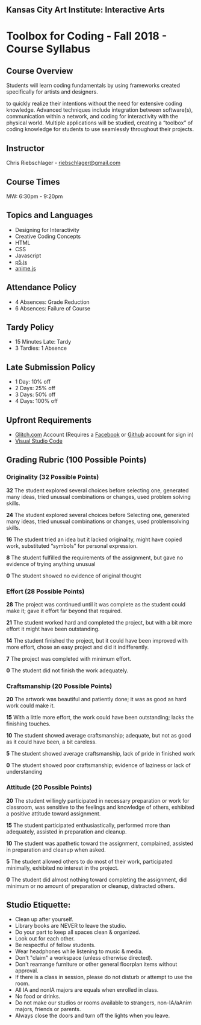 ## Kansas City Art Institute: Interactive Arts

# Toolbox for Coding - Fall 2018 - Course Syllabus

## Course Overview

Students will learn coding fundamentals by using frameworks created specifically for artists and designers.

to quickly realize their intentions without the need for extensive coding knowledge. Advanced techniques include integration between software(s), communication within a network, and coding for interactivity with the physical world. Multiple applications will be studied, creating a “toolbox” of coding knowledge for students to use seamlessly throughout their projects.

## Instructor

Chris Riebschlager - riebschlager@gmail.com

## Course Times

MW: 6:30pm - 9:20pm

## Topics and Languages

- Designing for Interactivity
- Creative Coding Concepts
- HTML
- CSS
- Javascript
- [p5.js](https://p5js.org/)
- [anime.js](http://animejs.com/)

## Attendance Policy

- 4 Absences: Grade Reduction
- 6 Absences: Failure of Course

## Tardy Policy

- 15 Minutes Late: Tardy
- 3 Tardies: 1 Absence

## Late Submission Policy

- 1 Day: 10% off
- 2 Days: 25% off
- 3 Days: 50% off
- 4 Days: 100% off

## Upfront Requirements

- [Glitch.com](http://glitch.com) Account (Requires a [Facebook](http://facebook.com) or [Github](http://github.com) account for sign in)
- [Visual Studio Code](https://code.visualstudio.com/)

## Grading Rubric (100 Possible Points)

### Originality (32 Possible Points)

**32** The student explored several choices before selecting one, generated many ideas, tried unusual combinations or changes, used problem­ solving skills.

**24** The student explored several choices before Selecting one, generated many ideas, tried unusual combinations or changes, used problem­solving skills.

**16** The student tried an idea but it lacked originality, might have copied work, substituted “symbols” for personal expression.

**8** The student fulfilled the requirements of the assignment, but gave no evidence of trying anything unusual

**0** The student showed no evidence of original thought

### Effort (28 Possible Points)

**28** The project was continued until it was complete as the student could make it; gave it effort far beyond that required.

**21** The student worked hard and completed the project, but with a bit more effort it might have been outstanding.

**14** The student finished the project, but it could have been improved with more effort, chose an easy project and did it indifferently.

**7** The project was completed with minimum effort.

**0** The student did not finish the work adequately.

### Craftsmanship (20 Possible Points)

**20** The artwork was beautiful and patiently done; it was as good as hard work could make it.

**15** With a little more effort, the work could have been outstanding; lacks the finishing touches.

**10** The student showed average craftsmanship; adequate, but not as good as it could have been, a bit careless.

**5** The student showed average craftsmanship, lack of pride in finished work

**0** The student showed poor craftsmanship; evidence of laziness or lack of understanding

### Attitude (20 Possible Points)

**20** The student willingly participated in necessary preparation or work for classroom, was sensitive to the feelings and knowledge of others, exhibited a positive attitude toward assignment.

**15** The student participated enthusiastically, performed more than adequately, assisted in preparation and cleanup.

**10** The student was apathetic toward the assignment, complained, assisted in preparation and cleanup when asked.

**5** The student allowed others to do most of their work, participated minimally, exhibited no interest in the project.

**0** The student did almost nothing toward completing the assignment, did minimum or no amount of preparation or cleanup, distracted others.

## Studio Etiquette:

- Clean up after yourself.
- Library books are NEVER to leave the studio.
- Do your part to keep all spaces clean & organized.
- Look out for each other.
- Be respectful of fellow students.
- Wear headphones while listening to music & media.
- Don't "claim" a workspace (unless otherwise directed).
- Don't rearrange furniture or other general floorplan items without approval.
- If there is a class in session, please do not disturb or attempt to use the room.
- All IA and non­IA majors are equals when enrolled in class.
- No food or drinks.
- Do not make our studios or rooms available to strangers, non­-IA/aAnim majors, friends or parents.
- Always close the doors and turn off the lights when you leave.

